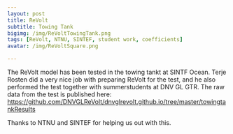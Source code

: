 ```yaml
---
layout: post
title: ReVolt
subtitle: Towing Tank
bigimg: /img/ReVoltTowingTank.png
tags: [ReVolt, NTNU, SINTEF, student work, coefficients]
avatar: /img/ReVoltSquare.png

---
```


The ReVolt model has been tested in the towing tankt at SINTF Ocean. Terje Rosten did a very nice job with preparing ReVolt for the test, and he also performed the test together with summerstudents at DNV GL GTR.
The raw data from the test is published here: https://github.com/DNVGLReVolt/dnvglrevolt.github.io/tree/master/towingtankResults



Thanks to NTNU and SINTEF for helping us out with this.

